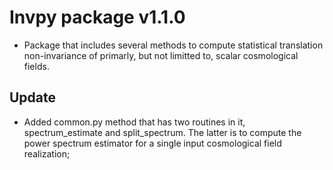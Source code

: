 # Invpy package v1.1.0

- Package that includes several methods to compute statistical translation non-invariance of primarly, but not limitted to, scalar
cosmological fields.

## Update

- Added common.py method that has two routines in it, spectrum_estimate and split_spectrum. The latter is to compute
the power spectrum estimator for a single input cosmological field realization; 

